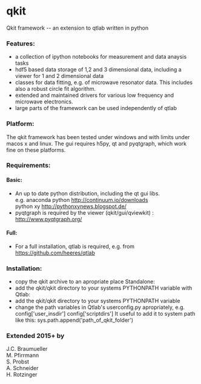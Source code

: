 # qkit
Qkit framework -- an extension to qtlab written in python

### Features:
  * a collection of ipython notebooks for measurement and data anaysis tasks 
  * hdf5 based data storage of 1,2 and 3 dimensional data, including a viewer for 1 and 2 dimensional data
  * classes for data fitting, e.g. of microwave resonator data. This includes also a robust circle fit algorithm.
  * extended and maintained drivers for various low frequency and microwave electronics.
  * large parts of the framework can be used independently of qtlab

### Platform:
  The qkit framework has been tested under windows and with limits under macos x and linux. 
  The gui requires h5py, qt and pyqtgraph, which work fine on these platforms.
 
### Requirements:
#### Basic:
  * An up to date python distribution, including the qt gui libs.  
    e.g.  anaconda python http://continuum.io/downloads  
          python xy http://pythonxynews.blogspot.de/
  * pyqtgraph is required by the viewer (qkit/gui/qviewkit) : http://www.pyqtgraph.org/


#### Full:
  * For a full installation, qtlab is required, e.g. from https://github.com/heeres/qtlab


### Installation:
  * copy the qkit archive to an apropriate place
  Standalone:
  * add the qkit/qkit directory to your systems PYTHONPATH variable
  with Qtlab:
  * add the qkit/qkit directory to your systems PYTHONPATH variable
  * change the path variables in Qtlab's userconfig.py apropriately, e.g.
    config['user_insdir']
    config['scriptdirs'] 
    It useful to add it to system path like this: sys.path.append('path_of_qkit_folder')



### Extended 2015+ by

J.C. Braumueller  
M. Pfirrmann  
S. Probst  
A. Schneider  
H. Rotzinger  
